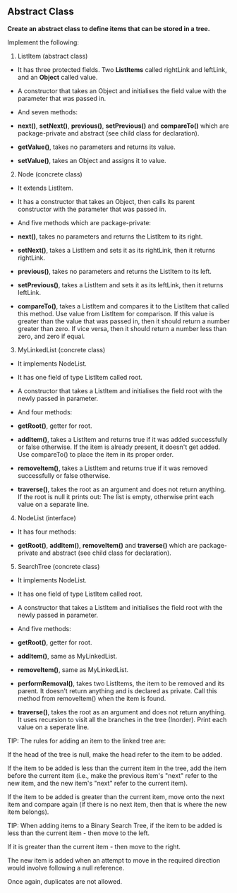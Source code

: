 ## Abstract Class 

**Create an abstract class to define items that can be stored in a tree.**

Implement the following:

1. ListItem (abstract class)

- It has three protected fields. Two **ListItems** called rightLink and leftLink, and an **Object** called value.

- A constructor that takes an Object and initialises the field value with the parameter that was passed in.

- And seven methods:

- **next()**, **setNext()**, **previous()**, **setPrevious()** and **compareTo()** which are package-private and abstract (see child class for declaration).

- **getValue()**, takes no parameters and returns its value.

- **setValue()**, takes an Object and assigns it to value.


2. Node (concrete class)

- It extends ListItem.

- It has a constructor that takes an Object, then calls its parent constructor with the parameter that was passed in.

- And five methods which are package-private:

- **next()**, takes no parameters and returns the ListItem to its right.

- **setNext()**, takes a ListItem and sets it as its rightLink, then it returns rightLink.

- **previous()**, takes no parameters and returns the ListItem to its left.

- **setPrevious()**, takes a ListItem and sets it as its leftLink, then it returns leftLink.

- **compareTo()**, takes a ListItem and compares it to the ListItem that called this method. Use value from ListItem for comparison. If this value is greater than the value that was passed in, then it should return a number greater than zero. If vice versa, then it should return a number less than zero, and zero if equal.

3. MyLinkedList (concrete class)

- It implements NodeList.

- It has one field of type ListItem called root.

- A constructor that takes a ListItem and initialises the field root with the newly passed in parameter.

- And four methods:

- **getRoot()**, getter for root.

- **addItem()**, takes a ListItem and returns true if it was added successfully or false otherwise. If the item is already present, it doesn't get added. Use compareTo() to place the item in its proper order.

- **removeItem()**, takes a ListItem and returns true if it was removed successfully or false otherwise.

- **traverse()**, takes the root as an argument and does not return anything. If the root is null it prints out: The list is empty, otherwise print each value on a separate line.

4. NodeList (interface)

- It has four methods:

- **getRoot()**, **addItem()**, **removeItem()** and **traverse()** which are package-private and abstract (see child class for declaration).

5. SearchTree (concrete class)

- It implements NodeList.

- It has one field of type ListItem called root.

- A constructor that takes a ListItem and initialises the field root with the newly passed in parameter.

- And five methods:

- **getRoot()**, getter for root.

- **addItem()**, same as MyLinkedList.

- **removeItem()**, same as MyLinkedList.

- **performRemoval()**, takes two ListItems, the item to be removed and its parent. It doesn't return anything and is declared as private. Call this method from removeItem() when the item is found.

- **traverse()**, takes the root as an argument and does not return anything. It uses recursion to visit all the branches in the tree (Inorder). Print each value on a seperate line.

TIP: The rules for adding an item to the linked tree are:

If the head of the tree is null, make the head refer to the item to be added.

If the item to be added is less than the current item in the tree, add the item before the current item (i.e., make the previous item's "next" refer to the new item, and the new item's "next" refer to the current item).

If the item to be added is greater than the current item, move onto the next item and compare again (if there is no next item, then that is where the new item belongs).

TIP: When adding items to a Binary Search Tree, if the item to be added is less than the current item - then move to the left.

If it is greater than the current item - then move to the right.

The new item is added when an attempt to move in the required direction would involve following a null reference.

Once again, duplicates are not allowed.